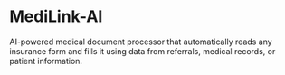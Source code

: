 # MediLink-AI
AI-powered medical document processor that automatically reads any insurance form and fills it using data from referrals, medical records, or patient information.
